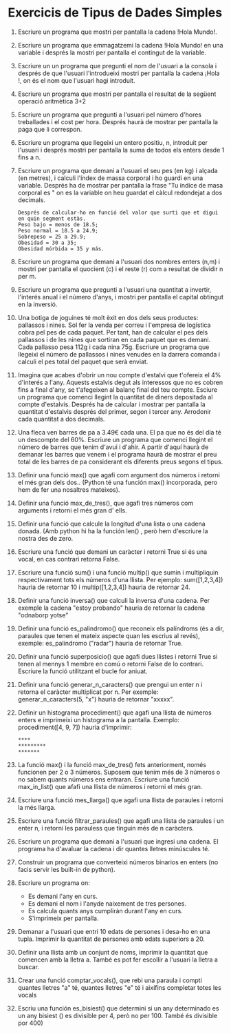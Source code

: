 
# Exercicis de Tipus de Dades Simples

1. Escriure un programa que mostri per pantalla la cadena !Hola Mundo!.

2. Escriure un programa que emmagatzemi la cadena !Hola Mundo! en una variable i després la mostri per pantalla el contingut de la variable.

3. Escriure un  un programa que pregunti el nom de l'usuari a la consola i després de que l'usuari l'introdueixi mostri per pantalla la cadena ¡Hola <nom>!, on <nom> és el nom que l'usuari hagi introduit.

4. Escriure un programa que mostri per pantalla el resultat de la següent operació aritmètica 3+2

5. Escriure un programa que pregunti a l'usuari pel número d'hores treballades i el cost per hora. Després haurà de mostrar per pantalla la paga que li correspon.

6. Escriure un programa que llegeixi un entero positiu, n, introduit per l'usuari i després mostri per pantalla la suma de todos els enters desde 1 fins a n.

7. Escriure un programa que demani a l'usuari el seu pes (en kg) i alçada (en metres), i calculi l'índex de massa corporal i ho guardi en una variable. Després  ha de mostrar per pantalla la frase "Tu índice de masa corporal es <imc>"  on <imc> es la variable on heu guardat el càlcul redondejat a dos decimals.

     ```text
    Després de calcular-ho en funció del valor que surti que et digui en quin segment estàs.
    Peso bajo = menos de 18.5;
    Peso normal = 18.5 a 24.9;
    Sobrepeso = 25 a 29.9;
    Obesidad = 30 a 35;
    Obesidad mórbida = 35 y más.
     ```

9. Escriure un programa que demani a l'usuari dos nombres enters (n,m) i mostri per pantalla  el quocient (c) i el reste (r) com a resultat de dividir n per m.

10. Escriure un programa que pregunti a l'usuari una quantitat a invertir, l'interés anual i el número d'anys, i mostri per pantalla el capital obtingut en la inversió.

11. Una botiga de joguines té molt èxit en dos dels seus productes: pallassos i nines. Sol fer la venda per correu i l'empresa de logística cobra pel pes de cada paquet. Per tant, han de calcular el pes dels pallassos i de les nines que sortiran en cada paquet que es demani. Cada pallasso pesa 112g i cada nina 75g. Escriure un programa que llegeixi el número de pallassos i nines venudes en la darrera comanda i calculi el pes total del paquet que serà enviat.

12. Imagina que acabes d'obrir un nou compte d'estalvi que t'ofereix el 4% d'interés a l'any. Aquests estalvis degut als interessos que no es cobren fins a final d'any, se t'afegeixen al balanç final del teu compte. Esciure un programa que comenci llegint la quantitat de diners depositada al compte d'estalvis. Després ha de calcular i mostrar per pantalla la quantitat d'estalvis després del primer, segon i tercer any. Arrodonir cada quantitat a dos decimals.

13. Una fleca ven barres de pa a 3.49€ cada una. El pa que no és del día té un descompte del 60%. Escriure un programa que comenci llegint el número de barres que tenim d'avui i d'ahir. A partir d'aquí haurà de demanar les barres que venem i el programa haurà de mostrar el preu total de les barres de pa considerant els diferents preus segons el tipus.

14. Definir una funció max() que agafi com argument dos números i retorni el més gran dels dos.. (Python té una función max() incorporada, pero hem de fer una nosaltres mateixos).

15. Definir una funció max_de_tres(), que agafi tres números com arguments i retorni el més gran d' ells.

16. Definir una funció que calcule la longitud d'una lista o una cadena donada. (Amb python hi ha la función len() , però hem d'escriure la nostra des de zero.

17. Escriure una funció que demani un caràcter i retorni True si és una vocal, en cas contrari retorna False.

18. Escriure una funció sum() i una funció multip() que sumin i multipliquin respectivament tots els números d'una llista. Per ejemplo: sum([1,2,3,4]) hauria de retornar 10 i multip([1,2,3,4]) hauria de retornar 24.

19. Definir una funció inversa() que calculi la inversa d'una cadena. Per exemple la cadena "estoy probando" hauria de retornar la cadena "odnaborp yotse"

20. Definir una funció es_palindromo() que reconeix els palíndroms (és a dir, paraules que tenen el mateix aspecte quan les escrius al revés), exemple: es_palindromo ("radar") hauria de retornar True.

21. Definir una funció superposicio() que agafi dues llistes i retorni True si tenen al mennys 1 membre en comú o retorni False de lo contrari. Escriure la funció utilitzant el bucle for aniuat.

22. Definir una funció generar_n_caracters() que prengui un enter n i retorna el caràcter multiplicat por n. Per exemple: generar_n_caracters(5, "x") hauria de retornar "xxxxx".

23. Definir un histograma procediment() que agafi una llista de números enters e imprimeixi un histograma a la pantalla. Exemplo: procediment([4, 9, 7]) hauria d'imprimir:

    ```text
    ****
    *********
    *******
    ```

24. La funció max() i la funció max_de_tres() fets anteriorment, només funcionen per 2 o 3 números. Suposem que tenim més de 3 números o no sabem quants números ens entraran. Escriure una funció max_in_list() que afafi una llista de números i retorni el més gran.

25. Escriure una funció mes_llarga() que agafi una llista de paraules i retorni la més llarga.

26. Escriure una funció filtrar_paraules() que agafi una llista de paraules i un enter n, i retorni les parauless que tinguin més de n caràcters.

27. Escriure un programa que demani a l'usuari que ingresi una cadena. El programa ha d'avaluar la cadena i dir quantes lletres minúscules té.

28. Construir un programa que converteixi números binarios en enters (no facis servir les built-in de python).

29. Escriure un programa on:

    - Es demani l'any en curs.
    - Es demani el nom i l'anyde naixement de tres persones.
    - Es calcula quants anys cumplirán durant l'any en curs.
    - S'imprimeix per pantalla.

30. Demanar a l'usuari que entri 10 edats de persones i desa-ho en una tupla.
Imprimir la quantitat de persones amb edats superiors a 20.

31. Definir una llista amb un conjunt de noms, imprimir la quantitat que comencen amb la lletra a.
També es pot fer escollir a l'usuari la lletra a buscar. 

32. Crear una funció comptar_vocals(), que rebi una paraula i compti quantes lletres "a" té, quantes lletres "e" té i aixífins completar totes les vocals

33. Escriu una función es_bisiest() que determini si un any determinado es un any bisiest () es divisible per 4, però no per 100. També és divisible por 400)
